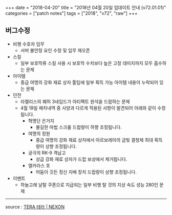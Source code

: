 +++
date = "2018-04-20"
title = "2018년 04월 20일 업데이트 안내 (v72.01.01)"
categories = ["patch notes"]
tags = ["2018", "v72", "raw"]
+++

## 버그수정

- 비행 수호자 임무
  - 서버 불안정 요인 수정 및 임무 재오픈
- 스킬
  - 일부 보호막류 스킬 사용 시 보호막 수치보다 높은 고정 데미지까지 모두 흡수하는 문제
- 아이템
  - 중급 여명의 강화 재료 상자 툴팁에 일부 획득 가능 아이템 내용이 누락되어 있는 문제
- 던전
  - 라켈리스의 폐허 3네임드가 아티팩트 원석을 드랍하는 문제
  - 4월 19일 패치내역 중 사양과 다르게 적용된 사항이 발견되어 아래와 같이 수정됩니다.
    - 혁명단 은거지
      - 불길한 마법 스크롤 드랍량이 하향 조정됩니다.
    - 여명의 정원
      - 중급 여명의 강화 재료 상자에서 아르보레아의 금빛 결정체 최대 획득량이 상향 조정됩니다.
    - 궁극의 RK-9 격납고
      - 상급 강화 재료 상자가 드랍 보상에서 제거됩니다.
    - 엘카라스 호
      - 어둠이 깃든 정신 지배 장치 드랍량이 상향 조정됩니다.
- 이벤트
  - 하늘고래 날탈 쿠폰으로 지급되는 일부 비행 탈 것의 지상 속도 성능 280인 문제

----

source : [TERA 테라 | NEXON](http://tera.nexon.com/news/update/view.aspx?n4articlesn=329)
